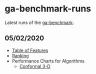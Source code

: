 # ga-benchmark-runs

Latest runs of the [ga-benchmark](https://github.com/ga-developers/ga-benchmark).

## 05/02/2020

- [Table of Features](https://ga-developers.github.io/ga-benchmark-runs/2020.02.05/table_of_features.html)
- [Ranking](https://ga-developers.github.io/ga-benchmark-runs/2020.02.05/ranking_1.html)
- Performance Charts for Algorithms
  - [Conformal 3-D](https://ga-developers.github.io/ga-benchmark-runs/2020.02.05/performance_charts_3.html)
